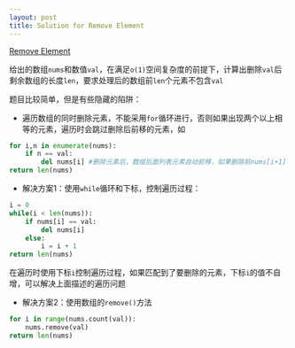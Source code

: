 ```yaml
---
layout: post
title: Solution for Remove Element
---
```


[Remove Element](https://leetcode.com/problems/remove-element/description/)

给出的数组`nums`和数值`val`，在满足`o(1)`空间复杂度的前提下，计算出删除`val`后剩余数组的长度`len`，要求处理后的数组前`len`个元素不包含`val`

题目比较简单，但是有些隐藏的陷阱：

- 遍历数组的同时删除元素，不能采用`for`循环进行，否则如果出现两个以上相等的元素，遍历时会跳过删除后前移的元素，如

```python
for i,n in enumerate(nums):
    if n == val:
        del nums[i] #删除元素后，数组后面列表元素自动前移，如果删除前nums[i+1] == val，那么删除后这个val自动移动到了nums[i]的位置，但是循环已经认为这个位置的元素处理过了不会再重复处理
return len(nums)
```

- 解决方案1：使用`while`循环和下标，控制遍历过程：
  
```python
i = 0
while(i < len(nums)):
    if nums[i] == val:
        del nums[i]
    else:
        i = i + 1
return len(nums)
```

在遍历时使用下标`i`控制遍历过程，如果匹配到了要删除的元素，下标`i`的值不自增，可以解决上面描述的遍历问题

- 解决方案2：使用数组的`remove()`方法

```python
for i in range(nums.count(val)):
    nums.remove(val)
return len(nums)
```

